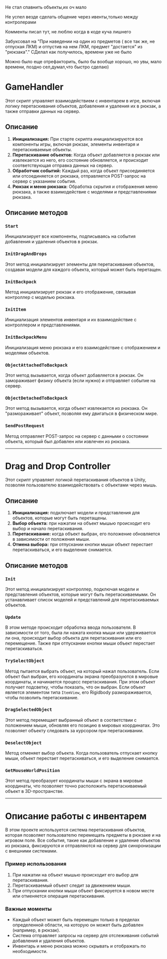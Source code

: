 Не стал спавнить объекты,их оч мало

Не успел везде сделать общение через ивенты,только между контролерами

Комменты писал тут, не люблю когда в коде куча лишнего

Забуксовал на "При наведении на один из предметов ( все так же, не отпуская ЛКМ) и отпустив на нем ЛКМ, предмет "достается" из "рюкзака"." СДелал как получилось, времени уже не было

Можно было еще отрефакторить, было бы вообще хорошо, но увы, мало времени, поздно сел,думал,что быстро сделаю)

# GameHandler

Этот скрипт управляет взаимодействием с инвентарем в игре, включая логику перетаскивания объектов, добавления и удаления их в рюкзак, а также отправки данных на сервер.

## Описание

1. **Инициализация:** При старте скрипта инициализируются все компоненты игры, включая рюкзак, элементы инвентаря и перетаскиваемые объекты.
2. **Перетаскивание объектов:** Когда объект добавляется в рюкзак или извлекается из него, его состояние обновляется, и происходит соответствующая отправка данных на сервер.
3. **Обработчик событий:** Каждый раз, когда объект присоединяется или отсоединяется от рюкзака, отправляется POST-запрос на сервер с указанием события.
4. **Рюкзак и меню рюкзака:** Обработка скрытия и отображения меню рюкзака, а также взаимодействие с моделями и представлениями рюкзака.

## Описание методов

### `Start`

Инициализирует все компоненты, подписываясь на события добавления и удаления объектов в рюкзак.

### `InitDragAndDrops`

Этот метод инициализирует элементы для перетаскивания объектов, создавая модели для каждого объекта, который может быть перетащен.

### `InitBackpack`

Метод инициализирует рюкзак и его отображение, связывая контроллер с моделью рюкзака.

### `InitItem`

Инициализация элементов инвентаря и их взаимодействие с контроллером и представлениями.

### `InitBackpackMenu`

Инициализация меню рюкзака и его взаимодействие с отображением и моделями объектов.

### `ObjectAttachedToBackpack`

Этот метод вызывается, когда объект добавляется в рюкзак. Он замораживает физику объекта (если нужно) и отправляет событие на сервер.

### `ObjectDetachedToBackpack`

Этот метод вызывается, когда объект извлекается из рюкзака. Он "размораживает" объект, позволяя ему двигаться в физическом мире.

### `SendPostRequest`

Метод отправляет POST-запрос на сервер с данными о состоянии объекта, который был добавлен или извлечен из рюкзака.

---

# Drag and Drop Controller

Этот скрипт управляет логикой перетаскивания объектов в Unity, позволяя пользователю взаимодействовать с объектами через мышь.

## Описание

1. **Инициализация:** подключает модели и представления для объектов, которые могут быть перетащены.
2. **Выбор объекта:** при нажатии на объект мышью происходит его выбор и начало перетаскивания.
3. **Перетаскивание:** когда объект выбран, его положение обновляется в зависимости от положения мыши.
4. **Отмена выбора:** при отпускании кнопки мыши объект перестает перетаскиваться, и его выделение снимается.

## Описание методов

### `Init`

Этот метод инициализирует контроллер, подключая модели и представления объектов, которые могут быть перетаскиваемыми. Он устанавливает список моделей и представлений для перетаскиваемых объектов.

### `Update`

В этом методе происходит обработка ввода пользователя. В зависимости от того, была ли нажата кнопка мыши или удерживается ли она, происходит выбор объекта для перетаскивания или его перемещение. Также при отпускании кнопки мыши объект перестает перетаскиваться.

### `TrySelectObject`

Метод пытается выбрать объект, на который нажал пользователь. Если объект был выбран, его координаты экрана преобразуются в мировые координаты, и начинается процесс перетаскивания. При этом объект получает подсветку, чтобы показать, что он выбран. Если объект является элементом типа `ItemView`, его Rigidbody размораживается, чтобы позволить перетаскивание.

### `DragSelectedObject`

Этот метод перемещает выбранный объект в соответствии с положением мыши, обновляя его позицию в мировых координатах. Это позволяет объекту следовать за курсором при перетаскивании.

### `DeselectObject`

Метод отменяет выбор объекта. Когда пользователь отпускает кнопку мыши, объект перестает перетаскиваться, и его выделение снимается.

### `GetMouseWorldPosition`

Этот метод преобразует координаты мыши с экрана в мировые координаты, что позволяет точно расположить перетаскиваемый объект в 3D-пространстве.

---

# Описание работы с инвентарем

В этом проекте используется система перетаскивания объектов, которая позволяет пользователю перемещать предметы в рюкзаке и на игровом поле. Все события, такие как добавление и удаление объектов из рюкзака, фиксируются и отправляются на сервер для синхронизации с внешними системами.

### Пример использования

1. При нажатии на объект мышью происходит его выбор для перетаскивания.
2. Перетаскиваемый объект следит за движением мыши.
3. При отпускании кнопки мыши объект фиксируется в новом месте или отменяется операция перетаскивания.

### Важные моменты

- Каждый объект может быть перемещен только в пределах определенной области, на которую он может быть добавлен (например, в рюкзак).
- Система отправляет запросы на сервер для отслеживания событий добавления и удаления объектов.
- Инвентарь и меню рюкзака можно скрывать и отображать по необходимости.
